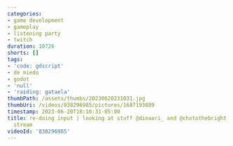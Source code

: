 ```yaml
---
categories:
- game development
- gameplay
- listening party
- twitch
duration: 10726
shorts: []
tags:
- 'code: gdscript'
- de miedo
- godot
- 'null'
- 'raiding: gataela'
thumbPath: /assets/thumbs/20230620231031.jpg
thumbUri: /videos/838296985/pictures/1687193889
timestamp: 2023-06-20T18:10:31-05:00
title: re-doing input | looking at stuff @dinaari_ and @chotothebright made | recovery
  stream
videoId: '838296985'
---
```

